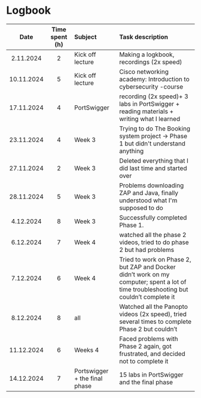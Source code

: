 # Logbook

| Date          | Time spent (h) | Subject     |Task description |
| :---:         |     :---:      |   :---     | :--- | 
| 2.11.2024     |         2      |    Kick off lecture  | Making a logkbook, recordings (2x speed) |
| 10.11.2024     |         5      |    Kick off lecture  | Cisco networking academy: Introduction to cybersecurity -course |
| 17.11.2024     |         4      |    PortSwigger  | recording (2x speed)+ 3 labs in PortSwigger + reading materials + writing what I learned |
| 23.11.2024     |         4      |   Week 3 | Trying to do The Booking system project → Phase 1 but didn't understand anything |
| 27.11.2024     |         2      |    Week 3  | Deleted everything that I did last time and started over |
| 28.11.2024     |         5      |    Week 3 | Problems downloading ZAP and Java, finally understood what I'm supposed to do |
| 4.12.2024     |         8      |    Week 3 | Successfully completed Phase 1. |
| 6.12.2024     |         7      |    Week 4 | watched all the phase 2 videos, tried to do phase 2 but had problems |
| 7.12.2024     |         6      |    Week 4 | Tried to work on Phase 2, but ZAP and Docker didn’t work on my computer; spent a lot of time troubleshooting but couldn’t complete it |
| 8.12.2024     |         8      |    all | Watched all the Panopto videos (2x speed), tried several times to complete Phase 2 but couldn’t |
| 11.12.2024     |         6      |    Weeks 4 | 	Faced problems with Phase 2 again, got frustrated, and decided not to complete it |
| 14.12.2024     |         7      |    Portswigger + the final phase | 15 labs in PortSwigger and the final phase |

